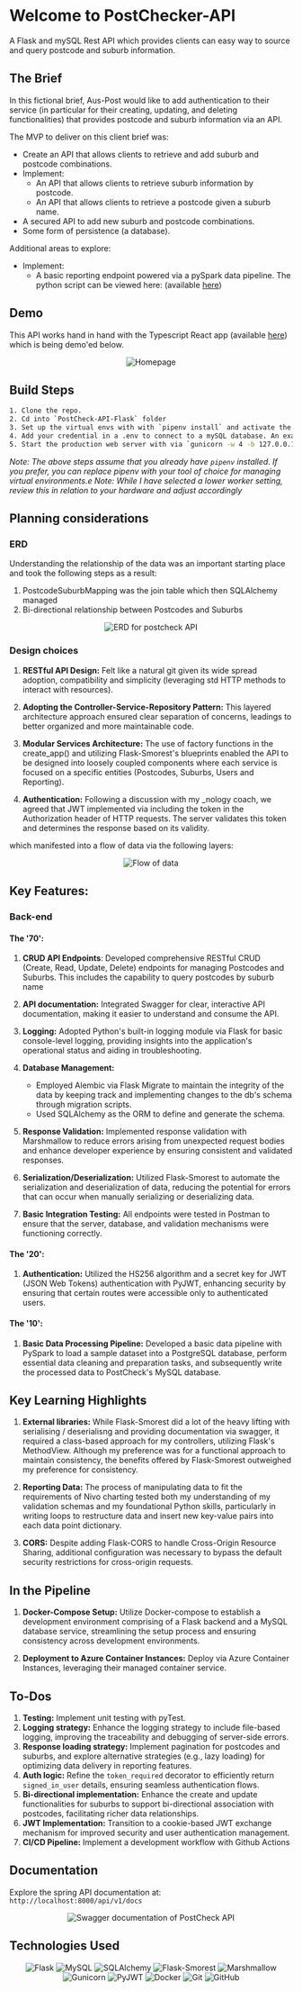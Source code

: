 # Welcome to PostChecker-API

A Flask and mySQL Rest API which provides clients can easy way to source and query postcode and suburb information.

## The Brief

In this fictional brief, Aus-Post would like to add authentication to their service (in particular for their creating, updating, and deleting functionalities) that provides postcode and suburb information via an API.

The MVP to deliver on this client brief was:

- Create an API that allows clients to retrieve and add suburb and postcode combinations.
- Implement:
  - An API that allows clients to retrieve suburb information by postcode.
  - An API that allows clients to retrieve a postcode given a suburb name.
- A secured API to add new suburb and postcode combinations.
- Some form of persistence (a database).

Additional areas to explore:

- Implement:
  - A basic reporting endpoint powered via a pySpark data pipeline. The python script can be viewed here: (available [here](https://github.com/staceyjf/SuburbSavvy))

## Demo

This API works hand in hand with the Typescript React app (available [here](https://github.com/staceyjf/Postcheck-front)) which is being demo'ed below.

<div align="center">
  <img src="./planning /postcheckAPI.gif" alt="Homepage">
</div>

## Build Steps

```bash
1. Clone the repo.
2. Cd into `PostCheck-API-Flask` folder
3. Set up the virtual envs with with `pipenv install` and activate the virtual environment with `pipenv shell` \*
4. Add your credential in a .env to connect to a mySQL database. An example env configure can be found at `env_example.txt`
5. Start the production web server with via `gunicorn -w 4 -b 127.0.0.1:8000 manage:app` \*
```

_Note: The above steps assume that you already have `pipenv` installed. If you prefer, you can replace pipenv with your tool of choice for managing virtual environments.e_
_Note: While I have selected a lower worker setting, review this in relation to your hardware and adjust accordingly_

## Planning considerations

### ERD

Understanding the relationship of the data was an important starting place and took the following steps as a result:

1. PostcodeSuburbMapping was the join table which then SQLAlchemy managed
2. Bi-directional relationship between Postcodes and Suburbs

<div align="center">
  <img src="./planning /postcheck_erd.png" style="max-width: 800px;" alt="ERD for postcheck API">
</div>

<!-- ### Design inspiration

I took inspiration from the existing Aus-Post service to help shape my design which can be seen below:

<div align="center">
  <img src="./planning /aus-post-inspiration.png" style="max-width: 800px;" alt="Image of Aus-post postcode checker">
</div> -->

### Design choices

1. **RESTful API Design:** Felt like a natural git given its wide spread adoption, compatibility and simplicity (leveraging std HTTP methods to interact with resources).

2. **Adopting the Controller-Service-Repository Pattern:** This layered architecture approach ensured clear separation of concerns, leadings to better organized and more maintainable code.

3. **Modular Services Architecture:** The use of factory functions in the create_app() and utilizing Flask-Smorest's blueprints enabled the API to be designed into loosely coupled components where each service is focused on a specific entities (Postcodes, Suburbs, Users and Reporting).

4. **Authentication:** Following a discussion with my \_nology coach, we agreed that JWT implemented via including the token in the Authorization header of HTTP requests. The server validates this token and determines the response based on its validity.

which manifested into a flow of data via the following layers:
<div align="center">
  <img src="./planning /flowData.jpg" style="max-width: 800px;" alt="Flow of data">
</div>

## Key Features:

### Back-end

#### The '70':

1. **CRUD API Endpoints**: Developed comprehensive RESTful CRUD (Create, Read, Update, Delete) endpoints for managing Postcodes and Suburbs. This includes the capability to query postcodes by suburb name

2. **API documentation:** Integrated Swagger for clear, interactive API documentation, making it easier to understand and consume the API.

3. **Logging:** Adopted Python's built-in logging module via Flask for basic console-level logging, providing insights into the application's operational status and aiding in troubleshooting.

4. **Database Management:**

   - Employed Alembic via Flask Migrate to maintain the integrity of the data by keeping track and implementing changes to the db's schema through migration scripts.
   - Used SQLAlchemy as the ORM to define and generate the schema.

5. **Response Validation:** Implemented response validation with Marshmallow to reduce errors arising from unexpected request bodies and enhance developer experience by ensuring consistent and validated responses.

6. **Serialization/Deserialization:** Utilized Flask-Smorest to automate the serialization and deserialization of data, reducing the potential for errors that can occur when manually serializing or deserializing data.

7. **Basic Integration Testing:** All endpoints were tested in Postman to ensure that the server, database, and validation mechanisms were functioning correctly.

#### The '20':

1. **Authentication:** Utilized the HS256 algorithm and a secret key for JWT (JSON Web Tokens) authentication with PyJWT, enhancing security by ensuring that certain routes were accessible only to authenticated users.

#### The '10':

1. **Basic Data Processing Pipeline:** Developed a basic data pipeline with PySpark to load a sample dataset into a PostgreSQL database, perform essential data cleaning and preparation tasks, and subsequently write the processed data to PostCheck's MySQL database.

## Key Learning Highlights

1. **External libraries:** While Flask-Smorest did a lot of the heavy lifting with serialising / deserialisng and providing documentation via swagger, it required a class-based approach for my controllers, utilizing Flask's MethodView. Although my preference was for a functional approach to maintain consistency, the benefits offered by Flask-Smorest outweighed my preference for consistency.

2. **Reporting Data:** The process of manipulating data to fit the requirements of Nivo charting tested both my understanding of my validation schemas and my foundational Python skills, particularly in writing loops to restructure data and insert new key-value pairs into each data point dictionary.

3. **CORS:** Despite adding Flask-CORS to handle Cross-Origin Resource Sharing, additional configuration was necessary to bypass the default security restrictions for cross-origin requests.

## In the Pipeline

1. **Docker-Compose Setup:** Utilize Docker-compose to establish a development environment comprising of a Flask backend and a MySQL database service, streamlining the setup process and ensuring consistency across development environments.

2. **Deployment to Azure Container Instances:** Deploy via Azure Container Instances, leveraging their managed container service.

## To-Dos

1. **Testing:** Implement unit testing with pyTest.
2. **Logging strategy:** Enhance the logging strategy to include file-based logging, improving the traceability and debugging of server-side errors.
3. **Response loading strategy:** Implement pagination for postcodes and suburbs, and explore alternative strategies (e.g., lazy loading) for optimizing data delivery in reporting features.
4. **Auth logic:** Refine the `token_required` decorator to efficiently return `signed_in_user` details, ensuring seamless authentication flows.
5. **Bi-directional implementation:** Enhance the create and update functionalities for suburbs to support bi-directional association with postcodes, facilitating richer data relationships.
6. **JWT Implementation:** Transition to a cookie-based JWT exchange mechanism for improved security and user authentication management.
7. **CI/CD Pipeline:** Implement a development workflow with Github Actions

## Documentation

Explore the spring API documentation at: `http://localhost:8000/api/v1/docs`

<div align="center">
  <img src="./planning /Swagger_doc_new.png" style="max-width: 600px;" alt="Swagger documentation of PostCheck API">
</div>

## Technologies Used

<div align="center">

![Flask](https://img.shields.io/badge/-Flask-05122A?style=flat&logo=flask)
![MySQL](https://img.shields.io/badge/-MySQL-05122A?style=flat&logo=mysql)
![SQLAlchemy](https://img.shields.io/badge/-SQLAlchemy-05122A?style=flat&logo=sqlalchemy)
![Flask-Smorest](https://img.shields.io/badge/-Flask%20Smorest-05122A?style=flat)
![Marshmallow](https://img.shields.io/badge/-Marshmallow-05122A?style=flat)
![Gunicorn](https://img.shields.io/badge/-Gunicorn-05122A?style=flat&logo=gunicorn)
![PyJWT](https://img.shields.io/badge/-PyJWT-05122A?style=flat)
![Docker](https://img.shields.io/badge/-Docker-05122A?style=flat&logo=docker)
![Git](https://img.shields.io/badge/-Git-05122A?style=flat&logo=git)
![GitHub](https://img.shields.io/badge/-GitHub-05122A?style=flat&logo=github)

</div>
